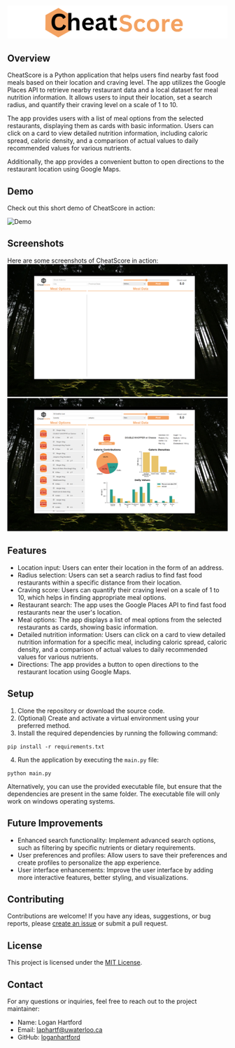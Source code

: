 ![Banner Image](https://github.com/loganhartford/cheat_meals/blob/main/img/banner/banner.png?raw=true)

## Overview

CheatScore is a Python application that helps users find nearby fast food meals based on their location and craving level. The app utilizes the Google Places API to retrieve nearby restaurant data and a local dataset for meal nutrition information. It allows users to input their location, set a search radius, and quantify their craving level on a scale of 1 to 10.

The app provides users with a list of meal options from the selected restaurants, displaying them as cards with basic information. Users can click on a card to view detailed nutrition information, including caloric spread, caloric density, and a comparison of actual values to daily recommended values for various nutrients.

Additionally, the app provides a convenient button to open directions to the restaurant location using Google Maps.

## Demo

Check out this short demo of CheatScore in action:

![Demo](https://github.com/loganhartford/cheat_meals/blob/main/demo/faster_demo.gif?raw=true)

## Screenshots

Here are some screenshots of CheatScore in action:
![Screenshot 1](https://github.com/loganhartford/cheat_meals/blob/main/img/sc/sc1.PNG?raw=true)
![Screenshot 2](https://github.com/loganhartford/cheat_meals/blob/main/img/sc/sc2.PNG?raw=true)

## Features

- Location input: Users can enter their location in the form of an address.
- Radius selection: Users can set a search radius to find fast food restaurants within a specific distance from their location.
- Craving score: Users can quantify their craving level on a scale of 1 to 10, which helps in finding appropriate meal options.
- Restaurant search: The app uses the Google Places API to find fast food restaurants near the user's location.
- Meal options: The app displays a list of meal options from the selected restaurants as cards, showing basic information.
- Detailed nutrition information: Users can click on a card to view detailed nutrition information for a specific meal, including caloric spread, caloric density, and a comparison of actual values to daily recommended values for various nutrients.
- Directions: The app provides a button to open directions to the restaurant location using Google Maps.

## Setup

1. Clone the repository or download the source code.
2. (Optional) Create and activate a virtual environment using your preferred method.
3. Install the required dependencies by running the following command:

```
pip install -r requirements.txt
```

4. Run the application by executing the `main.py` file:

```
python main.py
```

Alternatively, you can use the provided executable file, but ensure that the dependencies are present in the same folder. The executable file will only work on windows operating systems.

## Future Improvements

- Enhanced search functionality: Implement advanced search options, such as filtering by specific nutrients or dietary requirements.
- User preferences and profiles: Allow users to save their preferences and create profiles to personalize the app experience.
- User interface enhancements: Improve the user interface by adding more interactive features, better styling, and visualizations.

## Contributing

Contributions are welcome! If you have any ideas, suggestions, or bug reports, please [create an issue](https://github.com/loganhartford/cheat_meals/issues) or submit a pull request.

## License

This project is licensed under the [MIT License](https://opensource.org/licenses/MIT).

## Contact

For any questions or inquiries, feel free to reach out to the project maintainer:

- Name: Logan Hartford
- Email: laphartf@uwaterloo.ca
- GitHub: [loganhartford](https://github.com/loganhartford)

